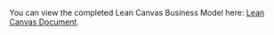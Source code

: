 You can view the completed Lean Canvas Business Model here: [Lean Canvas Document](https://docs.google.com/presentation/d/1DaGxyYsrtthsqA8H_tf8NjnZlB9qA-9cXIVHIcqw4-g/edit?usp=sharing).

